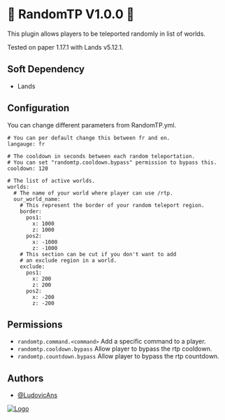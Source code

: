 
# 🌌 RandomTP V1.0.0 🌌

This plugin allows players to be teleported randomly in list of worlds.

Tested on paper 1.17.1 with Lands v5.12.1.


## Soft Dependency
- Lands


## Configuration

You can change different parameters from RandomTP.yml.
```
# You can per default change this between fr and en.
langauge: fr

# The cooldown in seconds between each random teleportation.
# You can set "randomtp.cooldown.bypass" permission to bypass this.
cooldown: 120

# The list of active worlds.
worlds:
  # The name of your world where player can use /rtp.
  our_world_name:
    # This represent the border of your random teleport region.
    border:
      pos1:
        x: 1000
        z: 1000
      pos2:
        x: -1000
        z: -1000
    # This section can be cut if you don't want to add
    # an exclude region in a world.
    exclude:
      pos1:
        x: 200
        z: 200
      pos2:
        x: -200
        z: -200
```


## Permissions
- `randomtp.command.<command>` Add a specific command to a player.
- `randomtp.cooldown.bypass` Allow player to bypass the rtp cooldown.
- `randomtp.countdown.bypass` Allow player to bypass the rtp countdown.


## Authors

- [@LudovicAns](https://github.com/LudovicAns)


[![Logo](https://i.imgur.com/sB82UfM.png)](https://github.com/EdenStacks)

